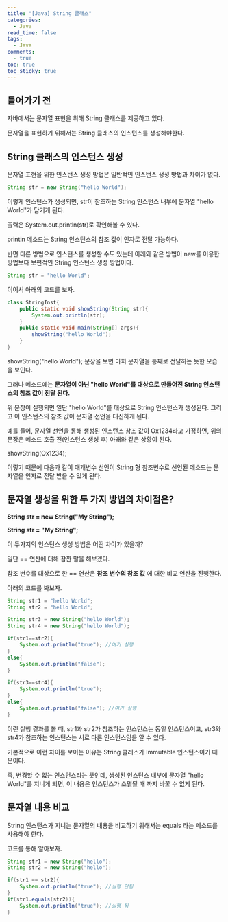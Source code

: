 ```yaml
---
title: "[Java] String 클래스"
categories:
  - Java
read_time: false
tags:
  - Java
comments:
  - true
toc: true
toc_sticky: true
---
```

## 들어가기 전
자바에서는 문자열 표현을 위해 String 클래스를 제공하고 있다.

문자열을 표현하기 위해서는 String 클래스의 인스턴스를 생성해야한다.

## String 클래스의 인스턴스 생성
문자열 표현을 위한 인스턴스 생성 방법은 일반적인 인스턴스 생성 방법과 차이가 없다.

```java
String str = new String("hello World");
```

이렇게 인스턴스가 생성되면, str이 참조하는 String 인스턴스 내부에 문자열 "hello World"가 담기게 된다.

출력은 System.out.println(str)로 확인해볼 수 있다.

println 메소드는 String 인스턴스의 참조 값이 인자로 전달 가능하다.

반면 다른 방법으로 인스턴스를 생성할 수도 있는데 아래와 같은 방법이 new를 이용한 방법보다 보편적인 String 인스턴스 생성 방법이다.

```java
String str = "hello World";
```

이어서 아래의 코드를 보자.

```java
class StringInst{
    public static void showString(String str){
        System.out.println(str);
    }
    public static void main(String[] args){
        showString("hello World");
    }
}
```

showString("hello World"); 문장을 보면 마치 문자열을 통째로 전달하는 듯한 모습을 보인다.

그러나 메소드에는 __문자열이 아닌 "hello World"를 대상으로 만들어진 String 인스턴스의 참조 값이 전달 된다.__

위 문장이 실행되면 일단 "hello World"를 대상으로 String 인스턴스가 생성된다. 그리고 이 인스턴스의 참조 값이 문자열 선언을 대신하게 된다.

예를 들어, 문자열 선언을 통해 생성된 인스턴스 참조 값이 Ox1234라고 가정하면, 위의 문장은 메소드 호출 전(인스턴스 생성 후) 아래와 같은 상황이 된다.

showString(Ox1234);

이렇기 때문에 다음과 같이 매개변수 선언이 String 형 참조변수로 선언된 메소드는 문자열을 인자로 전달 받을 수 있게 된다.

## 문자열 생성을 위한 두 가지 방법의 차이점은?

__String str = new String("My String");__

__String str = "My String";__

이 두가지의 인스턴스 생성 방법은 어떤 차이가 있을까?

일단 == 연산에 대해 잠깐 말을 해보겠다.

참조 변수를 대상으로 한 == 연산은 __참조 변수의 참조 값__ 에 대한 비교 연산을 진행한다.

아래의 코드를 봐보자.

```java
String str1 = "hello World";
String str2 = "hello World";

String str3 = new String("hello World");
String str4 = new String("hello World");

if(str1==str2){
    System.out.println("true"); //여기 실행
}
else{
    System.out.println("false");
}

if(str3==str4){
    System.out.println("true");
}
else{
    System.out.println("false"); //여기 실행
}
```

이런 실행 결과를 볼 때, str1과 str2가 참조하는 인스턴스는 동일 인스턴스이고, str3와 str4가 참조하는 인스턴스는 서로 다른 인스턴스임을 알 수 있다.

기본적으로 이런 차이를 보이는 이유는 String 클래스가 Immutable 인스턴스이기 때문이다.

즉, 변경할 수 없는 인스턴스라는 뜻인데, 생성된 인스턴스 내부에 문자열 "hello World"를 지니게 되면, 이 내용은 인스턴스가 소멸될 때 까지 바꿀 수 없게 된다.

## 문자열 내용 비교
String 인스턴스가 지니는 문자열의 내용을 비교하기 위해서는 equals 라는 메소드를 사용해야 한다.

코드를 통해 알아보자.

```java
String str1 = new String("hello");
String str2 = new String("hello");

if(str1 == str2){
    System.out.println("true"); //실행 안됨
}
if(str1.equals(str2)){
    System.out.println("true"); //실행 됨
}
```


